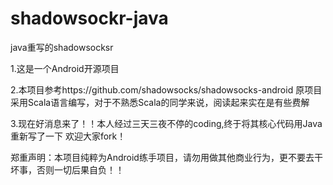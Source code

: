 # shadowsockr-java
java重写的shadowsocksr

1.这是一个Android开源项目

2.本项目参考https://github.com/shadowsocks/shadowsocks-android
原项目采用Scala语言编写，对于不熟悉Scala的同学来说，阅读起来实在是有些费解

3.现在好消息来了！！本人经过三天三夜不停的coding,终于将其核心代码用Java重新写了一下
欢迎大家fork！


郑重声明：本项目纯粹为Android练手项目，请勿用做其他商业行为，更不要去干坏事，否则一切后果自负！！
